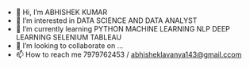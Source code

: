 - 👋 Hi, I’m ABHISHEK KUMAR
- 👀 I’m interested in DATA SCIENCE AND DATA ANALYST
- 🌱 I’m currently learning PYTHON MACHINE LEARNING NLP DEEP LEARNING SELENIUM TABLEAU
- 💞️ I’m looking to collaborate on ...
- 📫 How to reach me 7979762453 / abhisheklavanya143@gmail.ccom
